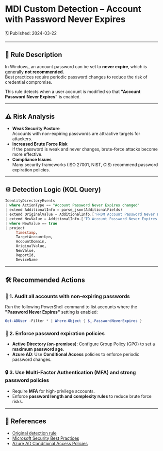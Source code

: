 # MDI Custom Detection – Account with Password Never Expires  
🗓️ Published: 2024-03-22  

---

## 💍 Rule Description

In Windows, an account password can be set to **never expire**, which is generally **not recommended**.  
Best practices require periodic password changes to reduce the risk of credential compromise.

This rule detects when a user account is modified so that **"Account Password Never Expires"** is enabled.

---

## ⚠️ Risk Analysis

- **Weak Security Posture**  
  Accounts with non-expiring passwords are attractive targets for attackers.  
- **Increased Brute Force Risk**  
  If the password is weak and never changes, brute-force attacks become more effective.  
- **Compliance Issues**  
  Many security frameworks (ISO 27001, NIST, CIS) recommend password expiration policies.

---

## ⚙️ Detection Logic (KQL Query)

```sql
IdentityDirectoryEvents
| where ActionType == "Account Password Never Expires changed"
| extend AdditionalInfo = parse_json(AdditionalFields)
| extend OriginalValue = AdditionalInfo.['FROM Account Password Never Expires']
| extend NewValue = AdditionalInfo.['TO Account Password Never Expires']
| where NewValue == true
| project
     Timestamp,
     TargetAccountUpn,
     AccountDomain,
     OriginalValue,
     NewValue,
     ReportId,
     DeviceName
```

---

## 🛠️ Recommended Actions

### 🔎 1. Audit all accounts with non-expiring passwords  
Run the following PowerShell command to list accounts where the **"Password Never Expires"** setting is enabled:  

```powershell
Get-ADUser -Filter * | Where-Object { $_.PasswordNeverExpires }
```

### 🚫 2. Enforce password expiration policies  
- **Active Directory (on-premises)**: Configure Group Policy (GPO) to set a **maximum password age**.  
- **Azure AD**: Use **Conditional Access** policies to enforce periodic password changes.

### 🔒 3. Use Multi-Factor Authentication (MFA) and strong password policies  
- Require **MFA** for high-privilege accounts.  
- Enforce **password length and complexity rules** to reduce brute force risks.  

---

## 💎 References

- [Original detection rule](https://github.com/Bert-JanP/Hunting-Queries-Detection-Rules/blob/main/Defender%20For%20Identity/AccountWithPasswordNeverExpiresEnabled.md)  
- [Microsoft Security Best Practices](https://learn.microsoft.com/en-us/security/)  
- [Azure AD Conditional Access Policies](https://learn.microsoft.com/en-us/azure/active-directory/conditional-access/overview)  